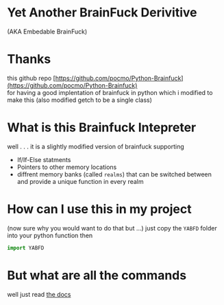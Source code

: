 # Yet Another BrainFuck Derivitive
(AKA Embedable BrainFuck)

# Thanks
this github repo [https://github.com/pocmo/Python-Brainfuck](https://github.com/pocmo/Python-Brainfuck)<br>
for having a good implentation of brainfuck in python which i modified to make this (also modified getch to be a single class)

# What is this Brainfuck Intepreter
well . . . it is a slightly modified version of brainfuck supporting
* If/If-Else statments
* Pointers to other memory locations
* diffrent memory banks (called `realms`) that can be switched between and provide a unique function in every realm

# How can I use this in my project
(now sure why you would want to do that but ...)
just copy the `YABFD` folder into your python function then
```python
import YABFD
```

# But what are all the commands
well just read [the docs](docs.md)
